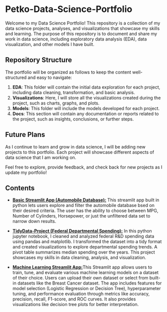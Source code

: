 # Petko-Data-Science-Portfolio

Welcome to my Data Science Portfolio! This repository is a collection of my data science projects, analyses, and visualizations that showcase my skills and learning. The purpose of this repository is to document and share my work in data science, including exploratory data analysis (EDA), data visualization, and other models I have built.

## Repository Structure

The portfolio will be organized as follows to keep the content well-structured and easy to navigate:

1. **EDA**: This folder will contain the initial data exploration for each project, including data cleaning, transformation, and basic analysis.
2. **Visualizations**: Here, I will store all the visualizations created during the project, such as charts, graphs, and plots.
3. **Models**: This folder will include the models developed for each project.
4. **Docs**: This section will contain any documentation or reports related to the project, such as insights, conclusions, or further steps.

## Future Plans

As I continue to learn and grow in data science, I will be adding new projects to this portfolio. Each project will showcase different aspects of data science that I am working on.

Feel free to explore, provide feedback, and check back for new projects as I update my portfolio!


## Contents
- [**Basic Streamlit App (Automobile Database):**](https://github.com/zpetko63/Petko-Data-Science-Portfolio/tree/main/basic_streamlit_app) This streamlit app built in python lets users explore and filter the automobile database bsed on their desired criteria. The user has the ability to choose between MPG, Number of Cylinders, Horsepower, or just the unfiltered data set to narrow down results.
  
- [**TidyData-Project (Federal Departmental Spending):**](https://github.com/zpetko63/Petko-Data-Science-Portfolio/tree/main/TidyData-Project) In this python jupyter notebook, I cleaned and analyzed federal R&D spending data using pandas and matplotlib. I transformed the dataset into a tidy format and created visualizations to explore departmental spending trends. A pivot table summarizes median spending over the years. This project showcases my skills in data cleaning, analysis, and visualization.

- [**Machine Learning Streamlit App:**](https://github.com/zpetko63/Petko-Data-Science-Portfolio/tree/main/MLStreamlitApp)This Streamlit app allows users to train, tune, and evaluate various machine learning models on a dataset of their choice. Users can upload their own dataset or select from built-in datasets like the Breast Cancer dataset. The app includes features for model selection (Logistic Regression or Decision Tree), hyperparameter tuning, and performance evaluation through metrics like accuracy, precision, recall, F1-score, and ROC curves. It also provides visualizations like decision tree plots for better interpretation.
